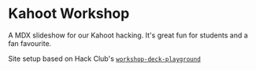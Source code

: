 # Kahoot Workshop

A MDX slideshow for our Kahoot hacking. It's great fun for students and a fan favourite. 

Site setup based on Hack Club's [`workshop-deck-playground`](https://github.com/hackclub/workshop-deck-playground)
